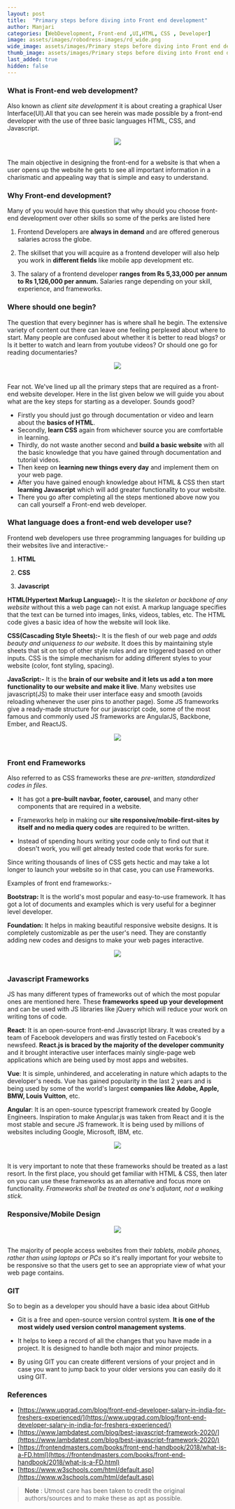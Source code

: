 ```yaml
---
layout: post
title:  "Primary steps before diving into Front end development"
author: Manjari
categories: [WebDevelopment, Front-end ,UI,HTML, CSS , Developer]
image: assets/images/robodress-images/rd_wide.png
wide_image: assets/images/Primary steps before diving into Front end development-images/wide.png
thumb_image: assets/images/Primary steps before diving into Front end development-images/thumb.png
last_added: true
hidden: false
---
```


### What is Front-end web development?

Also known as *client site development* it is about creating a graphical User Interface(UI).All that you can see herein was made possible by a front-end developer with the use of three basic languages HTML, CSS, and Javascript.

<div align="center">
	<img src="/assets/images/Primary steps before diving into Front end development-images/main.png"/>
</div>
<br>

The main objective in designing the front-end for a website is that when a user opens up the website he gets to see all important information in a charismatic and appealing way that is simple and easy to understand.

### Why Front-end development?

Many of you would have this question that why should you choose front-end development over other skills so some of the perks are listed here

1. Frontend Developers are **always in demand** and are offered generous salaries across the globe.

1. The skillset that you will acquire as a frontend developer will also help you work in **different fields** like mobile app development etc.

1. The salary of a frontend developer **ranges from Rs 5,33,000 per annum to Rs 1,126,000 per annum.** Salaries range depending on your skill, experience, and frameworks.

### Where should one begin?

The question that every beginner has is where shall he begin. The extensive variety of content out there can leave one feeling perplexed about where to start. Many people are confused about whether it is better to read blogs? or Is it better to watch and learn from youtube videos? Or should one go for reading documentaries?

<div align="center">
	<img src="/assets/images/Primary steps before diving into Front end development-images/road.jpg"/>
</div>
<br>

Fear not. We've lined up all the primary steps that are required as a front-end website developer. Here in the list given below we will guide you about what are the key steps for starting as a developer. Sounds good?

 
- Firstly you should just go through documentation or video and learn about the **basics of HTML**.
- Secondly, **learn CSS** again from whichever source you are comfortable in learning.
- Thirdly, do not waste another second and **build a basic website** with all the basic knowledge that you have gained through documentation and tutorial videos.
- Then keep on **learning new things every day** and implement them on your web page.
- After you have gained enough knowledge about HTML & CSS then start **learning Javascript** which will add greater functionality to your website.
- There you go after completing all the steps mentioned above now you can call yourself a Front-end web developer.

### What language does a front-end web developer use?

Frontend web developers use three programming languages for building up their websites live and interactive:-

1. **HTML**

1. **CSS**

3. **Javascript**

**HTML(Hypertext Markup Language):-** It is the *skeleton or backbone of any website* without this a web page can not exist. A markup language specifies that the text can be turned into images, links, videos, tables, etc. The HTML code gives a basic idea of how the website will look like.

**CSS(Cascading Style Sheets):-** It is the flesh of our web page and *adds beauty and uniqueness to our website*. It does this by maintaining style sheets that sit on top of other style rules and are triggered based on other inputs. CSS is the simple mechanism for adding different styles to your website (color, font styling, spacing).


**JavaScript:-** It is the **brain of our website and it lets us add a ton more functionality to our website and make it live**. Many websites use javascript(JS) to make their user interface easy and smooth (avoids reloading whenever the user pins to another page). Some JS frameworks give a ready-made structure for our javascript code, some of the most famous and commonly used JS frameworks are  AngularJS, Backbone, Ember, and ReactJS.

<div align="center">
	<img src="/assets/images/Primary steps before diving into Front end development-images/HTML.PNG"/>
</div>
<br>

### Front end Frameworks 

Also referred to as CSS frameworks these are *pre-written, standardized codes in files*.

- It has got a **pre-built navbar, footer, carousel**, and many other components that are required in a website.

- Frameworks help in making our **site responsive/mobile-first-sites by itself and no media query codes** are required to be written.

- Instead of spending hours writing your code only to find out that it doesn't work, you will get already tested code that works for sure.

Since writing thousands of lines of CSS gets hectic and may take a lot longer to launch your website so in that case, you can use Frameworks.

Examples of front end frameworks:-

**Bootstrap:** It is the world's most popular and easy-to-use framework. It has got a lot of documents and examples which is very useful for a beginner level developer. 

**Foundation:** It helps in making beautiful responsive website designs. It is completely customizable as per the user's need. They are constantly adding new codes and designs to make your web pages interactive.

<div align="center">
	<img src="/assets/images/Primary steps before diving into Front end development-images/frontend_frameworks.PNG"/>
</div>
<br>

### Javascript Frameworks


JS has many different types of frameworks out of which the most popular ones are mentioned here. These **frameworks speed up your development** and can be used with JS libraries like jQuery which will reduce your work on writing tons of code.

**React**:  It is an open-source front-end Javascript library. It was created by a team of Facebook developers and was firstly tested on Facebook's newsfeed. **React.js is braced by the majority of the developer community** and it brought interactive user interfaces mainly single-page web applications which are being used by most apps and websites.

**Vue**: It is simple, unhindered, and accelerating in nature which adapts to the developer's needs. Vue has gained popularity in the last 2 years and is being used by some of the world's largest **companies like Adobe, Apple, BMW, Louis Vuitton**, etc.

**Angular**: It is an open-source typescript framework created by Google Engineers. Inspiration to make Angular.js was taken from React and it is the most stable and secure JS framework. It is being used by millions of websites including Google, Microsoft, IBM, etc. 

<div align="center">
	<img src="/assets/images/Primary steps before diving into Front end development-images/js_frameworks.PNG"/>
</div>
<br>

It is very important to note that these frameworks should be treated as a last resort. In the first place, you should get familiar with HTML & CSS, then later on you can use these frameworks as an alternative and focus more on functionality. *Frameworks shall be treated as one's adjutant, not a walking stick.*  

### Responsive/Mobile Design 

<div align="center">
	<img src="/assets/images/robodress-images/responsive_design.PNG"/>
</div>
<br>

The majority of people access websites from their *tablets, mobile phones, rather than using laptops or PCs* so it's really important for your website to be responsive so that the users get to see an appropriate view of what your web page contains. 

### GIT 

So to begin as a developer you should have a basic idea about GitHub 

- Git is a free and open-source version control system. **It is one of the most widely used version control management systems**.


- It helps to keep a record of all the changes that you have made in a project. It is designed to handle both major and minor projects.

- By using GIT you can create different versions of your project and in case you want to jump back to your older versions you can easily do it using GIT.

### References
- [https://www.upgrad.com/blog/front-end-developer-salary-in-india-for-freshers-experienced/](https://www.upgrad.com/blog/front-end-developer-salary-in-india-for-freshers-experienced/)
- [https://www.lambdatest.com/blog/best-javascript-framework-2020/](https://www.lambdatest.com/blog/best-javascript-framework-2020/)
- [https://frontendmasters.com/books/front-end-handbook/2018/what-is-a-FD.html](https://frontendmasters.com/books/front-end-handbook/2018/what-is-a-FD.html)
- [https://www.w3schools.com/html/default.asp](https://www.w3schools.com/html/default.asp)

> **Note** :
> Utmost care has been taken to credit the original authors/sources and to make these as apt as possible.